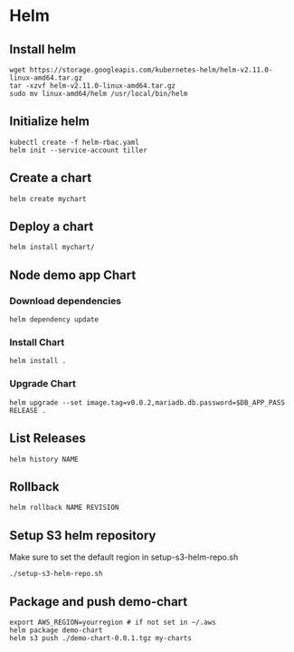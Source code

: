 # Helm

## Install helm
```
wget https://storage.googleapis.com/kubernetes-helm/helm-v2.11.0-linux-amd64.tar.gz
tar -xzvf helm-v2.11.0-linux-amd64.tar.gz
sudo mv linux-amd64/helm /usr/local/bin/helm
```

## Initialize helm

```
kubectl create -f helm-rbac.yaml
helm init --service-account tiller
```

## Create a chart

```
helm create mychart
```
## Deploy a chart

```
helm install mychart/
```


## Node demo app Chart

### Download dependencies
```
helm dependency update
```

### Install Chart
```
helm install .
```

### Upgrade Chart
```
helm upgrade --set image.tag=v0.0.2,mariadb.db.password=$DB_APP_PASS RELEASE .
```

## List Releases
```
helm history NAME
```

## Rollback
```
helm rollback NAME REVISION
```

## Setup S3 helm repository
Make sure to set the default region in setup-s3-helm-repo.sh
```
./setup-s3-helm-repo.sh
```

## Package and push demo-chart

```
export AWS_REGION=yourregion # if not set in ~/.aws
helm package demo-chart
helm s3 push ./demo-chart-0.0.1.tgz my-charts
```
